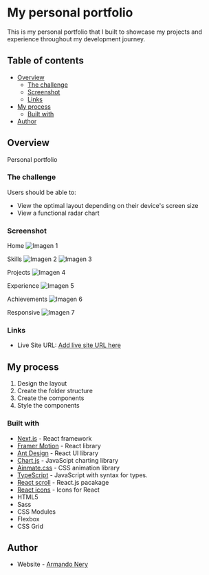 # My personal portfolio

This is my personal portfolio that I built to showcase my projects and experience throughout my development journey.

## Table of contents

- [Overview](#overview)
  - [The challenge](#the-challenge)
  - [Screenshot](#screenshot)
  - [Links](#links)
- [My process](#my-process)
  - [Built with](#built-with)
- [Author](#author)

## Overview

Personal portfolio

### The challenge

Users should be able to:

- View the optimal layout depending on their device's screen size
- View a functional radar chart

### Screenshot

Home
![Imagen 1](../portfolio//src/assets/readme-images/Imagen1.png)

Skills
![Imagen 2](../portfolio/src/assets/readme-images/Imagen2.png)
![Imagen 3](../portfolio/src/assets/readme-images/Imagen3.png)

Projects
![Imagen 4](../portfolio/src/assets/readme-images/Imagen4.png)

Experience
![Imagen 5](../portfolio/src/assets/readme-images/Imagen5.png)

Achievements
![Imagen 6](../portfolio/src/assets/readme-images/Imagen6.png)

Responsive
![Imagen 7](../portfolio/src/assets/readme-images/Imagen7.png)

### Links

- Live Site URL: [Add live site URL here](https://your-live-site-url.com)

## My process

1. Design the layout
2. Create the folder structure
3. Create the components
4. Style the components

### Built with

- [Next.js](https://nextjs.org/) - React framework
- [Framer Motion](https://www.framer.com/motion/) - React library
- [Ant Design](https://ant.design/) - React UI library 
- [Chart.js](https://www.chartjs.org/) - JavaScipt charting library
- [Ainmate.css](https://animate.style/) - CSS animation library
- [TypeScript](https://www.typescriptlang.org/) - JavaScript with syntax for types.
- [React scroll](https://www.npmjs.com/package/react-scroll) - React.js pacakage
- [React icons](https://react-icons.github.io/react-icons/) - Icons for React
- HTML5
- Sass
- CSS Modules
- Flexbox
- CSS Grid

## Author

- Website - [Armando Nery](https://www.your-site.com)